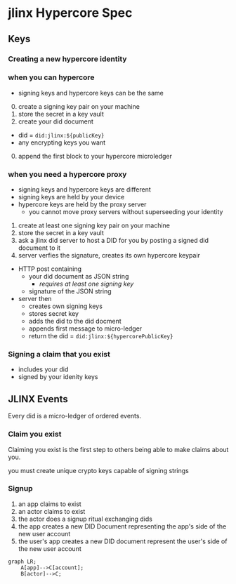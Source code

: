 # jlinx Hypercore Spec

## Keys



### Creating a new hypercore identity

### when you can hypercore

- signing keys and hypercore keys can be the same

0. create a signing key pair on your machine
0. store the secret in a key vault
0. create your did document
  - did = `did:jlinx:${publicKey}`
  - any encrypting keys you want
0. append the first block to your hypercore microledger

### when you need a hypercore proxy

- signing keys and hypercore keys are different
- signing keys are held by your device
- hypercore keys are held by the proxy server
  - you cannot move proxy servers without superseeding your identity

1. create at least one signing key pair on your machine
2. store the secret in a key vault 
3. ask a jlinx did server to host a DID for you by posting a signed did document to it
4. server verfies the signature, creates its own hypercore keypair
  - HTTP post containing  
    - your did document as JSON string
      - *requires at least one signing key*  
    - signature of the JSON string  
  - server then
    - creates own signing keys
    - stores secret key
    - adds the did to the did docment
    - appends first message to micro-ledger
    - return the did = `did:jlinx:${hypercorePublicKey}`

### Signing a claim that you exist

- includes your did
- signed by your idenity keys



## JLINX Events

Every did is a micro-ledger of ordered events. 


### Claim you exist

Claiming you exist is the first step to others being able to make claims about you.

you must create unique crypto keys capable of signing strings


### Signup

1. an app claims to exist
2. an actor claims to exist
3. the actor does a signup ritual exchanging dids
4. the app creates a new DID Document representing the app's side of the new user account
5. the user's app creates a new DID document represent the user's side of the new user account

```mermaid
graph LR;
    A[app]-->C[account];
    B[actor]-->C;
```
